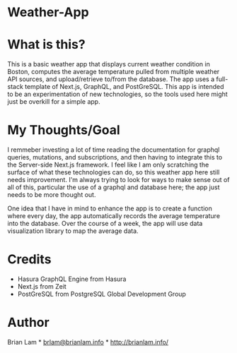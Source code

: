 # Weather-App

# What is this?

This is a basic weather app that displays current weather condition in Boston, computes the average temperature pulled from multiple weather API sources, and upload/retrieve to/from the database. The app uses a full-stack template of Next.js, GraphQL, and PostGreSQL. This app is intended to be an experimentation of new technologies, so the tools used here might just be overkill for a simple app. 

# My Thoughts/Goal

I remmeber investing a lot of time reading the documentation for graphql queries, mutations, and subscriptions, and then having to integrate this to the Server-side Next.js framework. I feel like I am only scratching the surface of what these technologies can do, so this weather app here still needs improvement. I'm always trying to look for ways to make sense out of all of this, particular the use of a graphql and database here; the app just needs to be more thought out. 

One idea that I have in mind to enhance the app is to create a function where every day, the app automatically records the average temperature into the database. Over the course of a week, the app will use data visualization library to map the average data.


# Credits

- Hasura GraphQL Engine from Hasura
- Next.js from Zeit
- PostGreSQL from PostgreSQL Global Development Group

# Author

Brian Lam * brlam@brianlam.info * http://brianlam.info/
